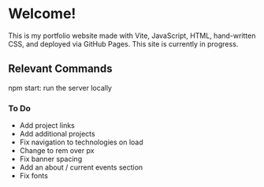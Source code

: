 # Welcome!

This is my portfolio website made with Vite, JavaScript, HTML, hand-written CSS, and deployed via GitHub Pages. This site is currently in progress.

## Relevant Commands

npm start: run the server locally

### To Do
- Add project links
- Add additional projects
- Fix navigation to technologies on load
- Change to rem over px
- Fix banner spacing
- Add an about / current events section
- Fix fonts
